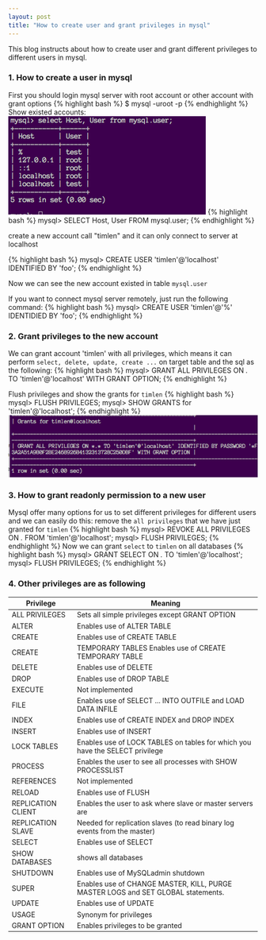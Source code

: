 ```yaml
---
layout: post
title: "How to create user and grant privileges in mysql"
---
```


This blog instructs about how to create user and grant different privileges to different users in mysql.

### 1. How to create a user in mysql
First you should login mysql server with root account or other account with grant options
{% highlight bash %}
$ mysql -uroot -p
{% endhighlight %}
Show existed accounts:
![show accounts](/img/5F32B806-C381-4F9C-AB9B-252949C325EC.png)
{% highlight bash %}
mysql> SELECT Host, User FROM mysql.user;
{% endhighlight %}

create a new account call "timlen" and it can only connect to server at localhost

{% highlight bash %}
mysql> CREATE USER 'timlen'@'localhost' IDENTIFIED BY 'foo';
{% endhighlight %}

Now we can see the new account existed in table `mysql.user`

If you want to connect mysql server remotely, just run the following command:
{% highlight bash %}
mysql> CREATE USER 'timlen'@'%' IDENTIDIED BY 'foo';
{% endhighlight %}

### 2. Grant privileges to the new account
We can grant account 'timlen' with all privileges, which means it can perform `select, delete, update, create ...` on target table and the sql as the following:
{% highlight bash %}
mysql> GRANT ALL PRIVILEGES ON *.* TO 'timlen'@'localhost' WITH GRANT OPTION;
{% endhighlight %}

Flush privileges and show the grants for `timlen`
{% highlight bash %}
mysql> FLUSH PRIVILEGES;
mysql> SHOW GRANTS for 'timlen'@'localhost';
{% endhighlight %}
![show grant](/img/CF730E2D-5C45-423F-9A1D-9366B5FCB828.png)

### 3. How to grant readonly permission to a new user
Mysql offer many options for us to set different privileges for different users and we can easily do this:
remove the `all privileges` that we have just granted for `timlen`
{% highlight bash %}
mysql> REVOKE ALL PRIVILEGES  ON *.* FROM 'timlen'@'localhost';
mysql> FLUSH PRIVILEGES;
{% endhighlight %}
Now we can grant `select` to `timlen` on all databases
{% highlight bash %}
mysql> GRANT SELECT ON *.* TO 'timlen'@'localhost';
mysql> FLUSH PRIVILEGES;
{% endhighlight %}
### 4. Other privileges are as following

| Privilege          | Meaning                                                                                                                                                                       |
|--------------------|-------------------------------------------------------------------------------------------------------------------------------------------------------------------------------|
| ALL PRIVILEGES     | Sets all simple privileges except GRANT OPTION                                                                                                                                |
| ALTER              | Enables use of ALTER TABLE                                                                                                                                                    |
| CREATE             | Enables use of CREATE TABLE                                                                                                                                                   |
| CREATE             | TEMPORARY TABLES Enables use of CREATE TEMPORARY TABLE                                                                                                                        |
| DELETE             | Enables use of DELETE                                                                                                                                                         |
| DROP               | Enables use of DROP TABLE                                                                                                                                                     |
| EXECUTE            | Not implemented                                                                                                                                                               |
| FILE               | Enables use of SELECT ... INTO OUTFILE and LOAD DATA INFILE                                                                                                                   |
| INDEX              | Enables use of CREATE INDEX and DROP INDEX                                                                                                                                    |
| INSERT             | Enables use of INSERT                                                                                                                                                         |
| LOCK TABLES        | Enables use of LOCK TABLES on tables for which you have the SELECT privilege                                                                                                  |
| PROCESS            | Enables the user to see all processes with SHOW PROCESSLIST                                                                                                                   |
| REFERENCES         | Not implemented                                                                                                                                                               |
| RELOAD             | Enables use of FLUSH                                                                                                                                                          |
| REPLICATION CLIENT | Enables the user to ask where slave or master servers are                                                                                                                     |
| REPLICATION SLAVE  | Needed for replication slaves (to read binary log events from the master)                                                                                                     |
| SELECT             | Enables use of SELECT                                                                                                                                                         |
| SHOW DATABASES     | shows all databases                                                                                                                                                           |
| SHUTDOWN           | Enables use of MySQLadmin shutdown                                                                                                                                            |
| SUPER              | Enables use of CHANGE MASTER, KILL, PURGE MASTER LOGS and SET GLOBAL statements.|
| UPDATE             | Enables use of UPDATE                                                                                                                                                         |
| USAGE              | Synonym for privileges                                                                                                                                                        |
| GRANT OPTION       | Enables privileges to be granted                                                                                                                                              |
